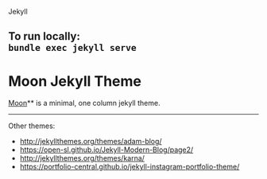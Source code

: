 Jekyll

To run locally:   
`bundle exec jekyll serve`
---

# Moon Jekyll Theme
[Moon](https://taylantatli.github.io/Moon)** is a minimal, one column jekyll theme.

---

Other themes:
- http://jekyllthemes.org/themes/adam-blog/
- https://open-sl.github.io/Jekyll-Modern-Blog/page2/
- http://jekyllthemes.org/themes/karna/
- https://portfolio-central.github.io/jekyll-instagram-portfolio-theme/
